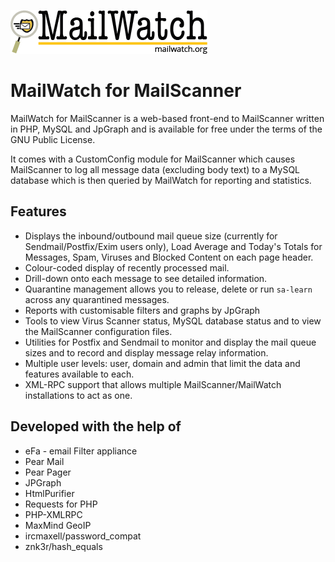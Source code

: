 ![](/mailscanner/images/mailwatch-logo.png?raw=true)

# MailWatch for MailScanner

MailWatch for MailScanner is a web-based front-end to MailScanner written in PHP, MySQL and JpGraph and is available for free under the terms of the GNU Public License.

It comes with a CustomConfig module for MailScanner which causes MailScanner to log all message data (excluding body text) to a MySQL database which is then queried by MailWatch for reporting and statistics.

## Features

* Displays the inbound/outbound mail queue size (currently for Sendmail/Postfix/Exim users only), Load Average and Today's Totals for Messages, Spam, Viruses and Blocked Content on each page header.
* Colour-coded display of recently processed mail.
* Drill-down onto each message to see detailed information.
* Quarantine management allows you to release, delete or run `sa-learn` across any quarantined messages.
* Reports with customisable filters and graphs by JpGraph
* Tools to view Virus Scanner status, MySQL database status and to view the MailScanner configuration files.
* Utilities for Postfix and Sendmail to monitor and display the mail queue sizes and to record and display message relay information.
* Multiple user levels: user, domain and admin that limit the data and features available to each.
* XML-RPC support that allows multiple MailScanner/MailWatch installations to act as one.


## Developed with the help of

* eFa - email Filter appliance
* Pear Mail
* Pear Pager
* JPGraph
* HtmlPurifier
* Requests for PHP
* PHP-XMLRPC
* MaxMind GeoIP
* ircmaxell/password_compat
* znk3r/hash_equals
